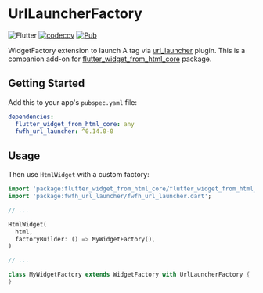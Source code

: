 # UrlLauncherFactory

![Flutter](https://github.com/daohoangson/flutter_widget_from_html/workflows/Flutter/badge.svg)
[![codecov](https://codecov.io/gh/daohoangson/flutter_widget_from_html/branch/master/graph/badge.svg)](https://codecov.io/gh/daohoangson/flutter_widget_from_html)
[![Pub](https://img.shields.io/pub/v/fwfh_url_launcher.svg)](https://pub.dev/packages/fwfh_url_launcher)

WidgetFactory extension to launch A tag via [url_launcher](https://pub.dev/packages/url_launcher) plugin.
This is a companion add-on for [flutter_widget_from_html_core](https://pub.dev/packages/flutter_widget_from_html_core) package.

## Getting Started

Add this to your app's `pubspec.yaml` file:

```yaml
dependencies:
  flutter_widget_from_html_core: any
  fwfh_url_launcher: ^0.14.0-0
```

## Usage

Then use `HtmlWidget` with a custom factory:

```dart
import 'package:flutter_widget_from_html_core/flutter_widget_from_html_core.dart';
import 'package:fwfh_url_launcher/fwfh_url_launcher.dart';

// ...

HtmlWidget(
  html,
  factoryBuilder: () => MyWidgetFactory(),
)

// ...

class MyWidgetFactory extends WidgetFactory with UrlLauncherFactory {
}
```
